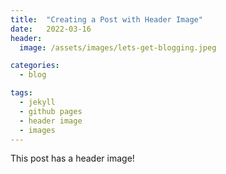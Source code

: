 ```yaml
---
title:  "Creating a Post with Header Image"
date:   2022-03-16 
header: 
  image: /assets/images/lets-get-blogging.jpeg

categories: 
  - blog

tags:
  - jekyll
  - github pages
  - header image
  - images
---
```


This post has a header image!

